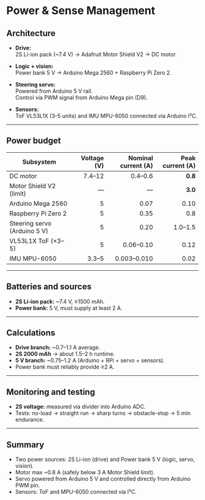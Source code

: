 # Power & Sense Management

## Architecture

- **Drive:**  
  2S Li-ion pack (~7.4 V) → Adafruit Motor Shield V2 → DC motor.

- **Logic + vision:**  
  Power bank 5 V → Arduino Mega 2560 + Raspberry Pi Zero 2.

- **Steering servo:**  
  Powered from Arduino 5 V rail.  
  Control via PWM signal from Arduino Mega pin (D9).

- **Sensors:**  
  ToF VL53L1X (3–5 units) and IMU MPU-6050 connected via Arduino I²C.

---

## Power budget

| Subsystem        | Voltage (V) | Nominal current (A) | Peak current (A) |
|------------------|------------:|--------------------:|-----------------:|
| DC motor         | 7.4–12      | 0.4–0.6             | **0.8** |
| Motor Shield V2 (limit) | — | — | **3.0** |
| Arduino Mega 2560 | 5          | 0.07                | 0.10 |
| Raspberry Pi Zero 2 | 5        | 0.35                | 0.8 |
| Steering servo (Arduino 5 V) | 5 | 0.20 | 1.0–1.5 |
| VL53L1X ToF (×3–5) | 5 | 0.06–0.10 | 0.12 |
| IMU MPU-6050      | 3.3–5       | 0.003–0.010         | 0.02 |

---

## Batteries and sources
- **2S Li-ion pack:** ~7.4 V, ≥1500 mAh.  
- **Power bank:** 5 V, must supply at least 2 A.  

---

## Calculations
- **Drive branch:** ~0.7–1.1 A average.  
- **2S 2000 mAh** → about 1.5–2 h runtime.  
- **5 V branch:** ~0.75–1.2 A (Arduino + RPi + servo + sensors).  
- Power bank must reliably provide ≥2 A.  

---

## Monitoring and testing
- **2S voltage:** measured via divider into Arduino ADC.  
- Tests: no-load → straight run → sharp turns → obstacle-stop → 5 min endurance.  

---

## Summary
- Two power sources: 2S Li-ion (drive) and Power bank 5 V (logic, servo, vision).  
- Motor max ~0.8 A (safely below 3 A Motor Shield limit).  
- Servo powered from Arduino 5 V and controlled directly from Arduino PWM pin.  
- Sensors: ToF and MPU-6050 connected via I²C.
